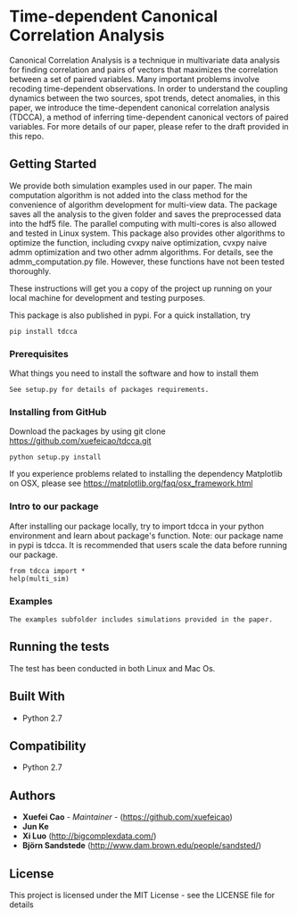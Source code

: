 # Time-dependent Canonical Correlation Analysis 
Canonical Correlation Analysis is a technique in multivariate data analysis for finding correlation and pairs of vectors that maximizes the correlation between a set of paired variables. Many important problems involve recoding time-dependent observations. In order to understand the coupling dynamics between the two sources, spot trends, detect anomalies, in this paper, we introduce the time-dependent canonical correlation analysis (TDCCA), a method of inferring time-dependent canonical vectors of paired variables.  For more details of our paper, please refer to the draft provided in this repo. 


## Getting Started
We provide both simulation examples used in our paper. The main computation algorithm is not added into the class method for the convenience of algorithm development for multi-view data. The package saves all the analysis to the given folder and saves the preprocessed data into the hdf5 file. The parallel computing with multi-cores is also allowed and tested in Linux system. This package also provides other algorithms to optimize the function, including cvxpy naive optimization, cvxpy naive admm optimization and two other admm algorithms. For details, see the admm_computation.py file. However, these functions have not been tested thoroughly. 

These instructions will get you a copy of the project up running on your local machine for development and testing purposes. 

This package is also published in pypi. For a quick installation, try

```
pip install tdcca 
```

### Prerequisites

What things you need to install the software and how to install them

```
See setup.py for details of packages requirements. 
```

### Installing from GitHub


Download the packages by using git clone https://github.com/xuefeicao/tdcca.git

```
python setup.py install
```

If you experience problems related to installing the dependency Matplotlib on OSX, please see https://matplotlib.org/faq/osx_framework.html 

### Intro to our package
After installing our package locally, try to import tdcca in your python environment and learn about package's function. 
Note: our package name in pypi is tdcca. It is recommended that users scale the data before running our package. 
```
from tdcca import *
help(multi_sim)
```


### Examples
```
The examples subfolder includes simulations provided in the paper. 
```

## Running the tests

The test has been conducted in both Linux and Mac Os. 

## Built With

* Python 2.7

## Compatibility
* Python 2.7


## Authors

* **Xuefei Cao** - *Maintainer* - (https://github.com/xuefeicao)
* **Jun Ke**
* **Xi Luo** (http://bigcomplexdata.com/)
* **Björn Sandstede** (http://www.dam.brown.edu/people/sandsted/)


## License

This project is licensed under the MIT License - see the LICENSE file for details

